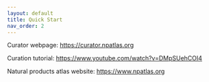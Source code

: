 ```yaml
---
layout: default
title: Quick Start
nav_order: 2
---
```


Curator webpage: https://curator.npatlas.org 

Curation tutorial: https://www.youtube.com/watch?v=DMpSUehCOI4

Natural products atlas website: https://www.npatlas.org 
